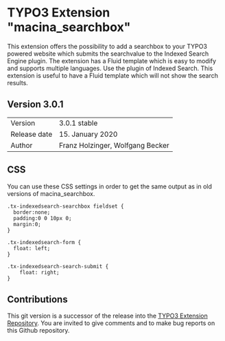 # TYPO3 Extension "macina_searchbox"
This extension offers the possibility to add a searchbox to your TYPO3 powered website which submits the searchvalue to the Indexed Search Engine plugin. The extension has a Fluid template which is easy to modify and supports multiple languages. Use the plugin of Indexed Search. This extension is useful to have a Fluid template which will not show the search results.

## Version 3.0.1

<table>
	<tr><td>Version</td><td>3.0.1 stable</td></tr>
	<tr><td>Release date</td><td>15. January 2020</td></tr>
	<tr><td>Author</td><td>Franz Holzinger, Wolfgang Becker</td></tr>
</table>

## CSS
You can use these CSS settings in order to get the same output as in old versions of macina_searchbox.


```
.tx-indexedsearch-searchbox fieldset {
  border:none;
  padding:0 0 10px 0;
  margin:0;
}

.tx-indexedsearch-form {
  float: left;
}

.tx-indexedsearch-search-submit {
    float: right;
}
```


## Contributions
This git version is a successor of the release into the [TYPO3 Extension Repository](http://www.typo3.org/extensions/).
You are invited to give comments and to make bug reports on this Github repository.

